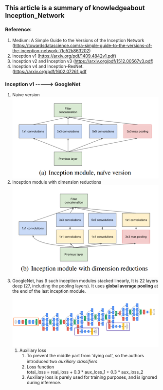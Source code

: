 ## This article is a summary of knowledgeabout Inception_Network
### Reference: 
   1. Medium: A Simple Guide to the Versions of the Inception Network (https://towardsdatascience.com/a-simple-guide-to-the-versions-of-the-inception-network-7fc52b863202)
   2. Inception v1 (https://arxiv.org/pdf/1409.4842v1.pdf)
   3. Inception v2 and Inception v3 (https://arxiv.org/pdf/1512.00567v3.pdf)
   4. Inception v4 and Inception-ResNet. (https://arxiv.org/pdf/1602.07261.pdf
   
   
### Inception v1 -----> GoogleNet
   1. Naive version  ![](image/Inception_v1.png)
   2. Inception module with dimension reductions  ![](image/Inception_v1_1.png)
   3. GoogleNet, has 9 such inception modules stacked linearly, It is 22 layers deep (27, including the pooling layers). It uses **global average pooling** at the end of the last inception module.
   ![](image/Inception_v1_2.png)
      1. Auxiliary loss 
         1. To prevent the middle part from 'dying out', so the authors introduced two _auxiliary classifiers_　
         2. Loss function  
            total_loss = real_loss + 0.3 * aux_loss_1 + 0.3 * aux_loss_2
         3. Auxiliary loss is purely used for training purposes, and is ignored during inference.
